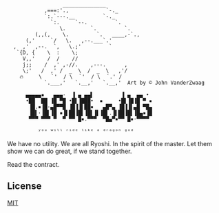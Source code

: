 
```
                  ______________
            ,===:'.,            `-._
            `:.`---.__         `-._
              `:.     `--.         `.
                 \.        `.         `.
         (,,(,    \.         `.   ____,-`.,
      (,'     `/   \.   ,--.___`.'
  ,  ,'  ,--.  `,   \.;'         `
   `{D, {    \  :    \;
     V,,'    /  /    //
     j;;    /  ,' ,-//.    ,---.      ,
     \;'   /  ,' /  _  \  /  _  \   ,'/
    🔥     \   `'  / \  `'  / \  `.' /
            `.___,'   `.__,'   `.__,'  Art by © John VanderZwaag

      ▄▄▄▄▄▪   ▄▄▄·  ▐ ▄ ▄▄▌         ▐ ▄  ▄▄ •
      •██  ██ ▐█ ▀█ •█▌▐███•  ▪     •█▌▐█▐█ ▀ ▪
       ▐█.▪▐█·▄█▀▀█ ▐█▐▐▌██▪   ▄█▀▄ ▐█▐▐▌▄█ ▀█▄
       ▐█▌·▐█▌▐█ ▪▐▌██▐█▌▐█▌▐▌▐█▌.▐▌██▐█▌▐█▄▪▐█
       ▀▀▀ ▀▀▀ ▀  ▀ ▀▀ █▪.▀▀▀  ▀█▄▀▪▀▀ █▪·▀▀▀▀

          ʸᵒᵘ ʷⁱˡˡ ʳⁱᵈᵉ ˡⁱᵏᵉ ᵃ ᵈʳᵃᵍᵒⁿ ᵍᵒᵈ
```

We have no utility. We are all Ryoshi. In the spirit of the master. Let them show we can do great, if we stand together.


Read the contract.

## License

[MIT](https://choosealicense.com/licenses/mit/)
